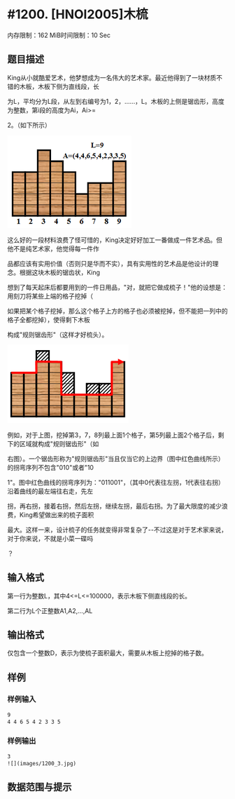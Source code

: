 # #1200. [HNOI2005]木梳

内存限制：162 MiB时间限制：10 Sec

## 题目描述

King从小就酷爱艺术，他梦想成为一名伟大的艺术家。最近他得到了一块材质不错的木板，木板下侧为直线段，长

为L，平均分为L段，从左到右编号为1，2，&hellip;&hellip;，L。木板的上侧是锯齿形，高度为整数，第i段的高度为Ai，Ai>=

2。（如下所示）

![](upload/201802/1(4).png)

这么好的一段材料浪费了怪可惜的，King决定好好加工一番做成一件艺术品。但他不是纯艺术家，他觉得每一件作

品都应该有实用价值（否则只是华而不实），具有实用性的艺术品是他设计的理念。根据这块木板的锯齿状，King

想到了每天起床后都要用到的一件日用品，"对，就把它做成梳子！"他的设想是：用刻刀将某些上端的格子挖掉（

如果把某个格子挖掉，那么这个格子上方的格子也必须被挖掉，但不能把一列中的格子全都挖掉），使得剩下木板

构成"规则锯齿形"（这样才好梳头）。

![](upload/201802/2(3).png)

例如，对于上图，挖掉第3，7，8列最上面1个格子，第5列最上面2个格子后，剩下的区域就构成"规则锯齿形"（如

右图）。一个锯齿形称为"规则锯齿形"当且仅当它的上边界（图中红色曲线所示）的拐弯序列不包含"010"或者"10

1"。图中红色曲线的拐弯序列为："011001"，（其中0代表往左拐，1代表往右拐）沿着曲线的最左端往右走，先左

拐，再右拐，接着右拐，然后左拐，继续左拐，最后右拐。为了最大限度的减少浪费，King希望做出来的梳子面积

最大。这样一来，设计梳子的任务就变得非常复杂了--不过这是对于艺术家来说，对于你来说，不就是小菜一碟吗

？

## 输入格式

第一行为整数L，其中4<=L<=100000，表示木板下侧直线段的长。

第二行为L个正整数A1,A2,&hellip;,AL

## 输出格式

仅包含一个整数D，表示为使梳子面积最大，需要从木板上挖掉的格子数。

## 样例

### 样例输入

    
    9                            
    4 4 6 5 4 2 3 3 5
    

### 样例输出

    
    3
    ![](images/1200_3.jpg)
    

## 数据范围与提示
